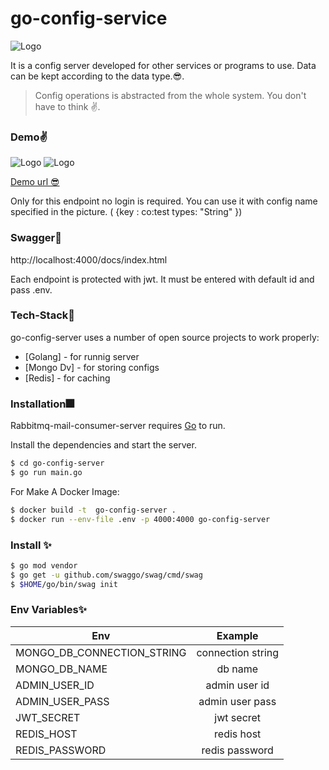 # go-config-service

![Logo](https://i.imgur.com/YqPKnqI.png)


It is a config server developed for other services or programs to use. Data can be kept according to the data type.😎. 

> Config operations is abstracted from the whole system. You don't have to think ✌️.

### Demo✌️
![Logo](https://i.imgur.com/sAmY4b8.png)
![Logo](https://i.imgur.com/cRwwJBO.png)

[Demo url 😎](https://go-config-server.herokuapp.com/docs/index.html#/config/get_api_config__key_)

Only for this endpoint no login is required. You can use it with config name specified in the picture. ( {key : co:test types: "String" })

### Swagger🎉
http://localhost:4000/docs/index.html

Each endpoint is protected with jwt. It must be entered with default id and pass .env.

### Tech-Stack🥰

go-config-server uses a number of open source projects to work properly:
* [Golang] - for runnig server
* [Mongo Dv] - for storing configs
* [Redis] - for caching

### Installation🎆

Rabbitmq-mail-consumer-server requires [Go](https://golang.org/) to run.

Install the dependencies and start the server.

```sh
$ cd go-config-server
$ go run main.go
```
For Make A Docker Image:

```sh
$ docker build -t  go-config-server .
$ docker run --env-file .env -p 4000:4000 go-config-server
```
### Install ✨

```sh
$ go mod vendor
$ go get -u github.com/swaggo/swag/cmd/swag
$ $HOME/go/bin/swag init
```

### Env Variables✨

| Env        | Example           
| ------------- |:-------------:
| MONGO_DB_CONNECTION_STRING      | connection string
| MONGO_DB_NAME   | db name      
| ADMIN_USER_ID | admin user id
| ADMIN_USER_PASS| admin user pass
| JWT_SECRET   | jwt secret      
| REDIS_HOST | redis host
| REDIS_PASSWORD      | redis password 

